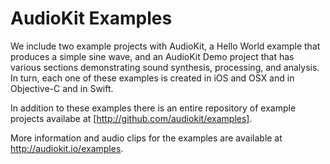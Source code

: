 AudioKit Examples
=================

We include two example projects with AudioKit, a Hello World example that produces a simple sine wave, and an AudioKit Demo project that has various sections demonstrating sound synthesis, processing, and analysis.  In turn, each one of these examples is created in iOS and OSX and in Objective-C and in Swift.

In addition to these examples there is an entire repository of example projects availabe at [http://github.com/audiokit/examples].

More information and audio clips for the examples are available at <http://audiokit.io/examples>.
